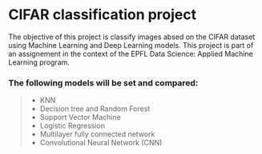 # CIFAR classification project
The objective of this project is classify images absed on the CIFAR dataset using Machine Learning and Deep Learning models. This project is part of an assignement in the context of the EPFL Data Science: Applied Machine Learning program.
### The following models will be set and compared:
>* KNN
>* Decision tree and Random Forest
>* Support Vector Machine
>* Logistic Regression
>* Multilayer fully connected network
>* Convolutional Neural Network (CNN)
